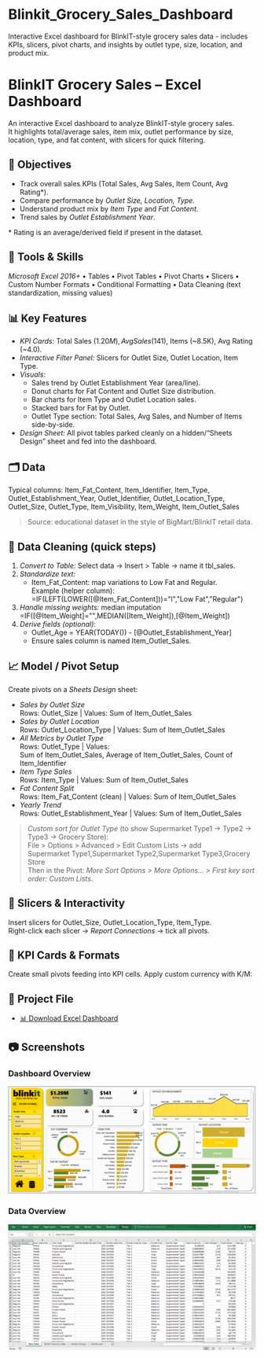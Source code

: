 # Blinkit_Grocery_Sales_Dashboard
Interactive Excel dashboard for BlinkIT-style grocery sales data - includes KPIs, slicers, pivot charts, and insights by outlet type, size, location, and product mix.
# BlinkIT Grocery Sales – Excel Dashboard

An interactive Excel dashboard to analyze BlinkIT-style grocery sales.  
It highlights total/average sales, item mix, outlet performance by size, location, type, and fat content, with slicers for quick filtering.

## 🎯 Objectives
- Track overall sales KPIs (Total Sales, Avg Sales, Item Count, Avg Rating*).
- Compare performance by *Outlet Size, Location, Type*.
- Understand product mix by *Item Type* and *Fat Content*.
- Trend sales by *Outlet Establishment Year*.

\* Rating is an average/derived field if present in the dataset.

## 🧰 Tools & Skills
*Microsoft Excel 2016+* • Tables • Pivot Tables • Pivot Charts • Slicers • Custom Number Formats • Conditional Formatting • Data Cleaning (text standardization, missing values)  

## 📊 Key Features
- *KPI Cards:* Total Sales ($1.20M), Avg Sales ($141), Items (~8.5K), Avg Rating (~4.0).
- *Interactive Filter Panel:* Slicers for Outlet Size, Outlet Location, Item Type.
- *Visuals:*
  - Sales trend by Outlet Establishment Year (area/line).
  - Donut charts for Fat Content and Outlet Size distribution.
  - Bar charts for Item Type and Outlet Location sales.
  - Stacked bars for Fat by Outlet.
  - Outlet Type section: Total Sales, Avg Sales, and Number of Items side-by-side.
- *Design Sheet:* All pivot tables parked cleanly on a hidden/“Sheets Design” sheet and fed into the dashboard.

## 🗂 Data
Typical columns:
Item_Fat_Content, Item_Identifier, Item_Type, Outlet_Establishment_Year, Outlet_Identifier, Outlet_Location_Type, Outlet_Size, Outlet_Type, Item_Visibility, Item_Weight, Item_Outlet_Sales

> Source: educational dataset in the style of BigMart/BlinkIT retail data.

## 🧹 Data Cleaning (quick steps)
1. *Convert to Table:* Select data → Insert > Table → name it tbl_sales.
2. *Standardize text:*
   - Item_Fat_Content: map variations to Low Fat and Regular.  
     Example (helper column):  
     =IF(LEFT(LOWER([@Item_Fat_Content]))="l","Low Fat","Regular")
3. *Handle missing weights:* median imputation  
   =IF([@Item_Weight]="",MEDIAN([Item_Weight]),[@Item_Weight])
4. *Derive fields (optional):*
   - Outlet_Age = YEAR(TODAY()) - [@Outlet_Establishment_Year]
   - Ensure sales column is named Item_Outlet_Sales.

## 📈 Model / Pivot Setup
Create pivots on a *Sheets Design* sheet:

- *Sales by Outlet Size*  
  Rows: Outlet_Size | Values: Sum of Item_Outlet_Sales
- *Sales by Outlet Location*  
  Rows: Outlet_Location_Type | Values: Sum of Item_Outlet_Sales
- *All Metrics by Outlet Type*  
  Rows: Outlet_Type | Values:  
  Sum of Item_Outlet_Sales, Average of Item_Outlet_Sales, Count of Item_Identifier
- *Item Type Sales*  
  Rows: Item_Type | Values: Sum of Item_Outlet_Sales
- *Fat Content Split*  
  Rows: Item_Fat_Content (clean) | Values: Sum of Item_Outlet_Sales
- *Yearly Trend*  
  Rows: Outlet_Establishment_Year | Values: Sum of Item_Outlet_Sales

> *Custom sort for Outlet Type* (to show Supermarket Type1 → Type2 → Type3 → Grocery Store):  
> File > Options > Advanced > Edit Custom Lists → add  
> Supermarket Type1,Supermarket Type2,Supermarket Type3,Grocery Store  
> Then in the Pivot: *More Sort Options > More Options… > First key sort order: Custom Lists*.

## 🧩 Slicers & Interactivity
Insert slicers for Outlet_Size, Outlet_Location_Type, Item_Type.  
Right-click each slicer → *Report Connections* → tick all pivots.

## 🎨 KPI Cards & Formats
Create small pivots feeding into KPI cells. Apply custom currency with K/M:

## 📂 Project File
- [📊 Download Excel Dashboard](BlinkIT_Grocery_Data_Excel.xlsx)

## 📷 Screenshots

### Dashboard Overview 
![Dashboard Screenshot](Dashboard_Screenshort.png)

### Data Overview
![Raw Data Screenshot](Data_Screenshot.png)

